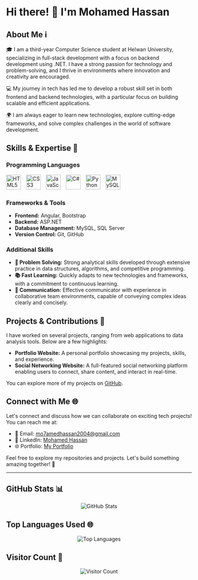 # Hi there! 👋 I'm Mohamed Hassan

## About Me ℹ️
🎓 I am a third-year Computer Science student at Helwan University, specializing in full-stack development with a focus on backend development using .NET. I have a strong passion for technology and problem-solving, and I thrive in environments where innovation and creativity are encouraged.

💻 My journey in tech has led me to develop a robust skill set in both frontend and backend technologies, with a particular focus on building scalable and efficient applications.

🌍 I am always eager to learn new technologies, explore cutting-edge frameworks, and solve complex challenges in the world of software development.

## Skills & Expertise 🚀

### Programming Languages
<p align="left">
  <img src="https://cdn.jsdelivr.net/gh/devicons/devicon/icons/html5/html5-original.svg" alt="HTML5" width="40" height="40" style="margin-right: 10px;"/>
  <img src="https://cdn.jsdelivr.net/gh/devicons/devicon/icons/css3/css3-original.svg" alt="CSS3" width="40" height="40" style="margin-right: 10px;"/>
  <img src="https://cdn.jsdelivr.net/gh/devicons/devicon/icons/javascript/javascript-original.svg" alt="JavaScript" width="40" height="40" style="margin-right: 10px;"/>
  <img src="https://cdn.jsdelivr.net/gh/devicons/devicon/icons/csharp/csharp-original.svg" alt="C#" width="40" height="40" style="margin-right: 10px;"/>
  <img src="https://cdn.jsdelivr.net/gh/devicons/devicon/icons/python/python-original.svg" alt="Python" width="40" height="40" style="margin-right: 10px;"/>
  <img src="https://cdn.jsdelivr.net/gh/devicons/devicon/icons/mysql/mysql-original.svg" alt="MySQL" width="40" height="40" style="margin-right: 10px;"/>
</p>

### Frameworks & Tools
- **Frontend:** Angular, Bootstrap
- **Backend:** ASP.NET
- **Database Management:** MySQL, SQL Server
- **Version Control:** Git, GitHub

### Additional Skills
- **🚀 Problem Solving:** Strong analytical skills developed through extensive practice in data structures, algorithms, and competitive programming.
- **📚 Fast Learning:** Quickly adapts to new technologies and frameworks, with a commitment to continuous learning.
- **💬 Communication:** Effective communicator with experience in collaborative team environments, capable of conveying complex ideas clearly and concisely.

## Projects & Contributions 💼

I have worked on several projects, ranging from web applications to data analysis tools. Below are a few highlights:

- **Portfolio Website:** A personal portfolio showcasing my projects, skills, and experience.
- **Social Networking Website:** A full-featured social networking platform enabling users to connect, share content, and interact in real-time.

You can explore more of my projects on [GitHub](https://github.com/MohamedHassan2004).

## Connect with Me 🌐
Let's connect and discuss how we can collaborate on exciting tech projects! You can reach me at:
- 📧 Email: mo7amedhassan2004@gmail.com
- 💼 LinkedIn: [Mohamed Hassan](https://www.linkedin.com/in/mohamed-hassan-07137827b)
- 🌐 Portfolio: [My Portfolio](https://fzkhfeq3ezbf7p6hqazzmg.on.drv.tw/mohamedhassan.portfolio/)

Feel free to explore my repositories and projects. Let's build something amazing together! 🌟

---

## GitHub Stats 📊
<p align="center">
  <img src="https://github-readme-stats.vercel.app/api?username=MohamedHassan2004&show_icons=true&theme=radical" alt="GitHub Stats" style="animation: bounce 2s infinite;"/>
</p>

## Top Languages Used 🌐
<p align="center">
  <img src="https://github-readme-stats.vercel.app/api/top-langs/?username=MohamedHassan2004&layout=compact&theme=radical" alt="Top Languages" style="animation: bounce 2s infinite;"/>
</p>

## Visitor Count 👀
<p align="center">
  <img src="https://profile-counter.glitch.me/MohamedHassan2004/count.svg" alt="Visitor Count" style="animation: bounce 2s infinite;"/>
</p>
